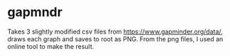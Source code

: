 # gapmndr
Takes 3 slightly modified csv files from https://www.gapminder.org/data/, draws each graph and saves to root as PNG. From the png files, I used an online tool to make the result.
